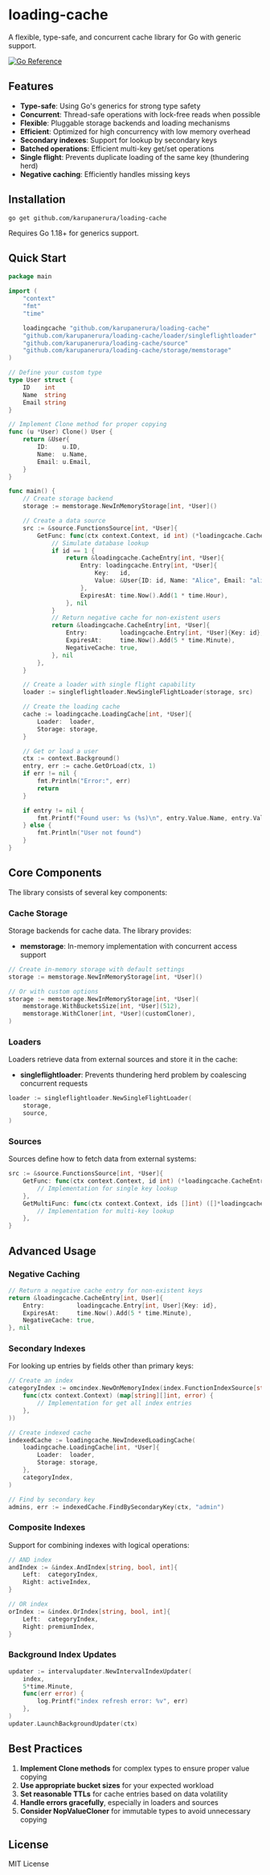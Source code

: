 # loading-cache

A flexible, type-safe, and concurrent cache library for Go with generic support.

[![Go Reference](https://pkg.go.dev/badge/github.com/karupanerura/loading-cache.svg)](https://pkg.go.dev/github.com/karupanerura/loading-cache)

## Features

- **Type-safe**: Using Go's generics for strong type safety
- **Concurrent**: Thread-safe operations with lock-free reads when possible
- **Flexible**: Pluggable storage backends and loading mechanisms
- **Efficient**: Optimized for high concurrency with low memory overhead
- **Secondary indexes**: Support for lookup by secondary keys
- **Batched operations**: Efficient multi-key get/set operations
- **Single flight**: Prevents duplicate loading of the same key (thundering herd)
- **Negative caching**: Efficiently handles missing keys

## Installation

```shell
go get github.com/karupanerura/loading-cache
```

Requires Go 1.18+ for generics support.

## Quick Start

```go
package main

import (
	"context"
	"fmt"
	"time"

	loadingcache "github.com/karupanerura/loading-cache"
	"github.com/karupanerura/loading-cache/loader/singleflightloader"
	"github.com/karupanerura/loading-cache/source"
	"github.com/karupanerura/loading-cache/storage/memstorage"
)

// Define your custom type
type User struct {
	ID    int
	Name  string
	Email string
}

// Implement Clone method for proper copying
func (u *User) Clone() User {
	return &User{
		ID:    u.ID,
		Name:  u.Name,
		Email: u.Email,
	}
}

func main() {
	// Create storage backend
	storage := memstorage.NewInMemoryStorage[int, *User]()

	// Create a data source
	src := &source.FunctionsSource[int, *User]{
		GetFunc: func(ctx context.Context, id int) (*loadingcache.CacheEntry[int, *User], error) {
			// Simulate database lookup
			if id == 1 {
				return &loadingcache.CacheEntry[int, *User]{
					Entry: loadingcache.Entry[int, *User]{
						Key:   id,
						Value: &User{ID: id, Name: "Alice", Email: "alice@example.com"},
					},
					ExpiresAt: time.Now().Add(1 * time.Hour),
				}, nil
			}
			// Return negative cache for non-existent users
			return &loadingcache.CacheEntry[int, *User]{
				Entry:         loadingcache.Entry[int, *User]{Key: id},
				ExpiresAt:     time.Now().Add(5 * time.Minute),
				NegativeCache: true,
			}, nil
		},
	}

	// Create a loader with single flight capability
	loader := singleflightloader.NewSingleFlightLoader(storage, src)

	// Create the loading cache
	cache := loadingcache.LoadingCache[int, *User]{
		Loader:  loader,
		Storage: storage,
	}

	// Get or load a user
	ctx := context.Background()
	entry, err := cache.GetOrLoad(ctx, 1)
	if err != nil {
		fmt.Println("Error:", err)
		return
	}

	if entry != nil {
		fmt.Printf("Found user: %s (%s)\n", entry.Value.Name, entry.Value.Email)
	} else {
		fmt.Println("User not found")
	}
}
```

## Core Components

The library consists of several key components:

### Cache Storage

Storage backends for cache data. The library provides:

- **memstorage**: In-memory implementation with concurrent access support

```go
// Create in-memory storage with default settings
storage := memstorage.NewInMemoryStorage[int, *User]()

// Or with custom options
storage := memstorage.NewInMemoryStorage[int, *User](
    memstorage.WithBucketsSize[int, *User](512),
    memstorage.WithCloner[int, *User](customCloner),
)
```

### Loaders

Loaders retrieve data from external sources and store it in the cache:

- **singleflightloader**: Prevents thundering herd problem by coalescing concurrent requests

```go
loader := singleflightloader.NewSingleFlightLoader(
    storage,
    source,
)
```

### Sources

Sources define how to fetch data from external systems:

```go
src := &source.FunctionsSource[int, *User]{
    GetFunc: func(ctx context.Context, id int) (*loadingcache.CacheEntry[int, *User], error) {
        // Implementation for single key lookup
    },
    GetMultiFunc: func(ctx context.Context, ids []int) ([]*loadingcache.CacheEntry[int, *User], error) {
        // Implementation for multi-key lookup
    },
}
```

## Advanced Usage

### Negative Caching

```go
// Return a negative cache entry for non-existent keys
return &loadingcache.CacheEntry[int, User]{
    Entry:         loadingcache.Entry[int, User]{Key: id},
    ExpiresAt:     time.Now().Add(5 * time.Minute),
    NegativeCache: true,
}, nil
```

### Secondary Indexes

For looking up entries by fields other than primary keys:

```go
// Create an index
categoryIndex := omcindex.NewOnMemoryIndex(index.FunctionIndexSource[string, int](
    func(ctx context.Context) (map[string][]int, error) {
        // Implementation for get all index entries
    },
))

// Create indexed cache
indexedCache := loadingcache.NewIndexedLoadingCache(
    loadingcache.LoadingCache[int, *User]{
        Loader:  loader,
        Storage: storage,
    },
    categoryIndex,
)

// Find by secondary key
admins, err := indexedCache.FindBySecondaryKey(ctx, "admin")
```

### Composite Indexes

Support for combining indexes with logical operations:

```go
// AND index
andIndex := &index.AndIndex[string, bool, int]{
    Left:  categoryIndex,
    Right: activeIndex,
}

// OR index
orIndex := &index.OrIndex[string, bool, int]{
    Left:  categoryIndex, 
    Right: premiumIndex,
}
```

### Background Index Updates

```go
updater := intervalupdater.NewIntervalIndexUpdater(
    index,
    5*time.Minute,
    func(err error) {
        log.Printf("index refresh error: %v", err)
    },
)
updater.LaunchBackgroundUpdater(ctx)
```

## Best Practices

1. **Implement Clone methods** for complex types to ensure proper value copying
2. **Use appropriate bucket sizes** for your expected workload
3. **Set reasonable TTLs** for cache entries based on data volatility
4. **Handle errors gracefully**, especially in loaders and sources
5. **Consider NopValueCloner** for immutable types to avoid unnecessary copying

## License

MIT License
